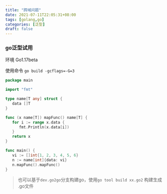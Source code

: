 ```yaml
---
title: "跨域问题"
date: 2021-07-11T22:05:31+08:00
tags: [golang,go]
categories: [泛型]
draft: false
---
```


### go泛型试用

环境 Go1.17beta 

使用命令 `go build -gcflags=-G=3 `

```go
package main

import "fmt"

type name[T any] struct {
   data []T
}

func (x name[T]) mapFunc() name[T] {
   for i := range x.data {
      fmt.Println(x.data[i])
   }
   return x
}

func main() {
   vi := []int{1, 2, 3, 4, 5, 6}
   n := name[int]{data: vi}
   n.mapFunc().mapFunc()
}
```

> 也可以基于`dev.go2go`分支构建go，使用`go tool build xx.go2` 构建生成 .go文件
